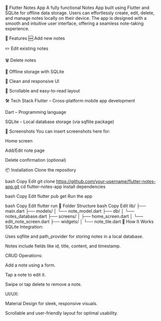 📝 Flutter Notes App
A fully functional Notes App built using Flutter and SQLite for offline data storage. Users can effortlessly create, edit, delete, and manage notes locally on their device. The app is designed with a smooth and intuitive user interface, offering a seamless note-taking experience.

🚀 Features
🆕 Add new notes

✏️ Edit existing notes

🗑️ Delete notes

💾 Offline storage with SQLite

🎨 Clean and responsive UI

🔎 Scrollable and easy-to-read layout

🛠️ Tech Stack
Flutter – Cross-platform mobile app development

Dart – Programming language

SQLite – Local database storage (via sqflite package)

📸 Screenshots
You can insert screenshots here for:

Home screen

Add/Edit note page

Delete confirmation (optional)

📦 Installation
Clone the repository

bash
Copy
Edit
git clone https://github.com/your-username/flutter-notes-app.git
cd flutter-notes-app
Install dependencies

bash
Copy
Edit
flutter pub get
Run the app

bash
Copy
Edit
flutter run
📂 Folder Structure
bash
Copy
Edit
lib/
├── main.dart
├── models/
│   └── note_model.dart
├── db/
│   └── notes_database.dart
├── screens/
│   ├── home_screen.dart
│   └── edit_note_screen.dart
├── widgets/
│   └── note_tile.dart
🧠 How It Works
SQLite Integration:

Uses sqflite and path_provider for storing notes in a local database.

Notes include fields like id, title, content, and timestamp.

CRUD Operations:

Add a note using a form.

Tap a note to edit it.

Swipe or tap delete to remove a note.

UI/UX:

Material Design for sleek, responsive visuals.

Scrollable and user-friendly layout for optimal usability.

